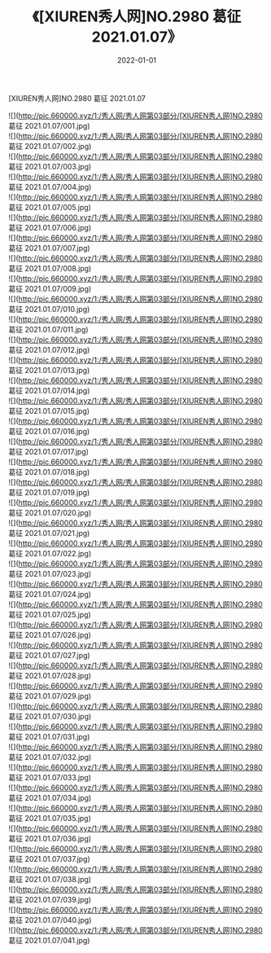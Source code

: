 ﻿---
layout: post
title:  《[XIUREN秀人网]NO.2980 葛征 2021.01.07》
date:   2022-01-01
img: http://pic.660000.xyz/1:/秀人网/秀人网第03部分/[XIUREN秀人网]NO.2980 葛征 2021.01.07/000.jpg
categories: [美女, 清纯, 唯美]
---

[XIUREN秀人网]NO.2980 葛征 2021.01.07

 ![](http://pic.660000.xyz/1:/秀人网/秀人网第03部分/[XIUREN秀人网]NO.2980 葛征 2021.01.07/001.jpg) <br>![](http://pic.660000.xyz/1:/秀人网/秀人网第03部分/[XIUREN秀人网]NO.2980 葛征 2021.01.07/002.jpg) <br>![](http://pic.660000.xyz/1:/秀人网/秀人网第03部分/[XIUREN秀人网]NO.2980 葛征 2021.01.07/003.jpg) <br>![](http://pic.660000.xyz/1:/秀人网/秀人网第03部分/[XIUREN秀人网]NO.2980 葛征 2021.01.07/004.jpg) <br>![](http://pic.660000.xyz/1:/秀人网/秀人网第03部分/[XIUREN秀人网]NO.2980 葛征 2021.01.07/005.jpg) <br>![](http://pic.660000.xyz/1:/秀人网/秀人网第03部分/[XIUREN秀人网]NO.2980 葛征 2021.01.07/006.jpg) <br>![](http://pic.660000.xyz/1:/秀人网/秀人网第03部分/[XIUREN秀人网]NO.2980 葛征 2021.01.07/007.jpg) <br>![](http://pic.660000.xyz/1:/秀人网/秀人网第03部分/[XIUREN秀人网]NO.2980 葛征 2021.01.07/008.jpg) <br>![](http://pic.660000.xyz/1:/秀人网/秀人网第03部分/[XIUREN秀人网]NO.2980 葛征 2021.01.07/009.jpg) <br>![](http://pic.660000.xyz/1:/秀人网/秀人网第03部分/[XIUREN秀人网]NO.2980 葛征 2021.01.07/010.jpg) <br>![](http://pic.660000.xyz/1:/秀人网/秀人网第03部分/[XIUREN秀人网]NO.2980 葛征 2021.01.07/011.jpg) <br>![](http://pic.660000.xyz/1:/秀人网/秀人网第03部分/[XIUREN秀人网]NO.2980 葛征 2021.01.07/012.jpg) <br>![](http://pic.660000.xyz/1:/秀人网/秀人网第03部分/[XIUREN秀人网]NO.2980 葛征 2021.01.07/013.jpg) <br>![](http://pic.660000.xyz/1:/秀人网/秀人网第03部分/[XIUREN秀人网]NO.2980 葛征 2021.01.07/014.jpg) <br>![](http://pic.660000.xyz/1:/秀人网/秀人网第03部分/[XIUREN秀人网]NO.2980 葛征 2021.01.07/015.jpg) <br>![](http://pic.660000.xyz/1:/秀人网/秀人网第03部分/[XIUREN秀人网]NO.2980 葛征 2021.01.07/016.jpg) <br>![](http://pic.660000.xyz/1:/秀人网/秀人网第03部分/[XIUREN秀人网]NO.2980 葛征 2021.01.07/017.jpg) <br>![](http://pic.660000.xyz/1:/秀人网/秀人网第03部分/[XIUREN秀人网]NO.2980 葛征 2021.01.07/018.jpg) <br>![](http://pic.660000.xyz/1:/秀人网/秀人网第03部分/[XIUREN秀人网]NO.2980 葛征 2021.01.07/019.jpg) <br>![](http://pic.660000.xyz/1:/秀人网/秀人网第03部分/[XIUREN秀人网]NO.2980 葛征 2021.01.07/020.jpg) <br>![](http://pic.660000.xyz/1:/秀人网/秀人网第03部分/[XIUREN秀人网]NO.2980 葛征 2021.01.07/021.jpg) <br>![](http://pic.660000.xyz/1:/秀人网/秀人网第03部分/[XIUREN秀人网]NO.2980 葛征 2021.01.07/022.jpg) <br>![](http://pic.660000.xyz/1:/秀人网/秀人网第03部分/[XIUREN秀人网]NO.2980 葛征 2021.01.07/023.jpg) <br>![](http://pic.660000.xyz/1:/秀人网/秀人网第03部分/[XIUREN秀人网]NO.2980 葛征 2021.01.07/024.jpg) <br>![](http://pic.660000.xyz/1:/秀人网/秀人网第03部分/[XIUREN秀人网]NO.2980 葛征 2021.01.07/025.jpg) <br>![](http://pic.660000.xyz/1:/秀人网/秀人网第03部分/[XIUREN秀人网]NO.2980 葛征 2021.01.07/026.jpg) <br>![](http://pic.660000.xyz/1:/秀人网/秀人网第03部分/[XIUREN秀人网]NO.2980 葛征 2021.01.07/027.jpg) <br>![](http://pic.660000.xyz/1:/秀人网/秀人网第03部分/[XIUREN秀人网]NO.2980 葛征 2021.01.07/028.jpg) <br>![](http://pic.660000.xyz/1:/秀人网/秀人网第03部分/[XIUREN秀人网]NO.2980 葛征 2021.01.07/029.jpg) <br>![](http://pic.660000.xyz/1:/秀人网/秀人网第03部分/[XIUREN秀人网]NO.2980 葛征 2021.01.07/030.jpg) <br>![](http://pic.660000.xyz/1:/秀人网/秀人网第03部分/[XIUREN秀人网]NO.2980 葛征 2021.01.07/031.jpg) <br>![](http://pic.660000.xyz/1:/秀人网/秀人网第03部分/[XIUREN秀人网]NO.2980 葛征 2021.01.07/032.jpg) <br>![](http://pic.660000.xyz/1:/秀人网/秀人网第03部分/[XIUREN秀人网]NO.2980 葛征 2021.01.07/033.jpg) <br>![](http://pic.660000.xyz/1:/秀人网/秀人网第03部分/[XIUREN秀人网]NO.2980 葛征 2021.01.07/034.jpg) <br>![](http://pic.660000.xyz/1:/秀人网/秀人网第03部分/[XIUREN秀人网]NO.2980 葛征 2021.01.07/035.jpg) <br>![](http://pic.660000.xyz/1:/秀人网/秀人网第03部分/[XIUREN秀人网]NO.2980 葛征 2021.01.07/036.jpg) <br>![](http://pic.660000.xyz/1:/秀人网/秀人网第03部分/[XIUREN秀人网]NO.2980 葛征 2021.01.07/037.jpg) <br>![](http://pic.660000.xyz/1:/秀人网/秀人网第03部分/[XIUREN秀人网]NO.2980 葛征 2021.01.07/038.jpg) <br>![](http://pic.660000.xyz/1:/秀人网/秀人网第03部分/[XIUREN秀人网]NO.2980 葛征 2021.01.07/039.jpg) <br>![](http://pic.660000.xyz/1:/秀人网/秀人网第03部分/[XIUREN秀人网]NO.2980 葛征 2021.01.07/040.jpg) <br>![](http://pic.660000.xyz/1:/秀人网/秀人网第03部分/[XIUREN秀人网]NO.2980 葛征 2021.01.07/041.jpg) <br>
